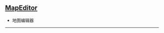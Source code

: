 ## [MapEditor](https://github.com/HansenKing/EditorTools/tree/master/Assets/Tools_DK/MapEditor)
* 地图编辑器
---
